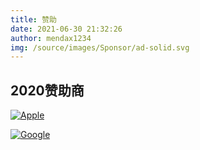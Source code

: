 ```yaml
---
title: 赞助
date: 2021-06-30 21:32:26
author: mendax1234
img: /source/images/Sponsor/ad-solid.svg
---
```

## 2020赞助商
[![Apple](https://pic.imgdb.cn/item/60e131205132923bf8cafdbe.jpg)](https://www.apple.com.cn/)

[![Google](https://pic.imgdb.cn/item/60e131645132923bf8cc91fa.jpg)](https://www.google.com/)

